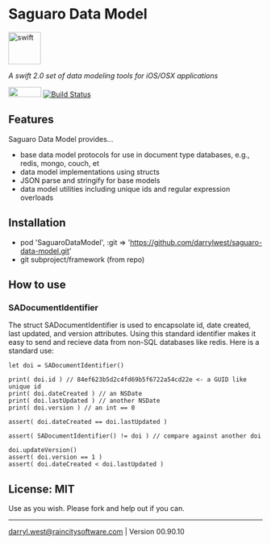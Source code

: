 # Saguaro Data Model

<a href="https://developer.apple.com/swift/"><img src="http://raincitysoftware.com/swift-logo.png" alt="swift" width="64" height="64" border="0" /></a>

_A swift 2.0 set of data modeling tools for iOS/OSX applications_

<a href="https://developer.apple.com/swift/"><img src="http://raincitysoftware.com/swift2-badge.png" alt="" width="65" height="20" border="0" /></a>
[![Build Status](https://travis-ci.org/darrylwest/saguaro-data-model.svg?branch=master)](https://travis-ci.org/darrylwest/saguaro-data-model)

## Features

Saguaro Data Model provides...

* base data model protocols for use in document type databases, e.g., redis, mongo, couch, et
* data model implementations using structs
* JSON parse and stringify for base models
* data model utilities including unique ids and regular expression overloads

## Installation

* pod 'SaguaroDataModel', :git => 'https://github.com/darrylwest/saguaro-data-model.git'
* git subproject/framework (from repo)

## How to use

### SADocumentIdentifier

The struct SADocumentIdentifier is used to encapsolate id, date created, last updated, and version attributes.  Using this standard identifier makes it easy to send and recieve data from non-SQL databases like redis.  Here is a standard use:

```
let doi = SADocumentIdentifier()

print( doi.id ) // 84ef623b5d2c4fd69b5f6722a54cd22e <- a GUID like unique id
print( doi.dateCreated ) // an NSDate
print( doi.lastUpdated ) // another NSDate
print( doi.version ) // an int == 0

assert( doi.dateCreated == doi.lastUpdated )

assert( SADocumentIdentifier() != doi ) // compare against another doi

doi.updateVersion()
assert( doi.version == 1 )
assert( doi.dateCreated < doi.lastUpdated )
```

## License: MIT

Use as you wish.  Please fork and help out if you can.

- - -
darryl.west@raincitysoftware.com | Version 00.90.10
